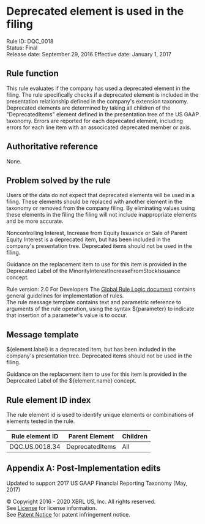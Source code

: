 # Deprecated element is used in the filing
Rule ID: DQC_0018  
Status:  Final  
Release date: September 29, 2016
Effective date: January 1, 2017

## Rule function
This rule evaluates if the company has used a deprecated element in the filing. The rule specifically checks if a deprecated element is included in the presentation relationship defined in the company's extension taxonomy. Deprecated elements are determined by taking all children of the "DeprecatedItems" element defined in the presentation tree of the US GAAP taxonomy. Errors are reported for each deprecated element, including errors for each line item with an associcated deprecated member or axis.  
## Authoritative reference
None.  
## Problem solved by the rule
Users of the data do not expect that deprecated elements will be used in a filing. These elements should be replaced with another element in the taxonomy or removed from the company filing. By eliminating values using these elements in the filing the filing will not include inappropriate elements and be more accurate.  

Noncontrolling Interest, Increase from Equity Issuance or Sale of Parent Equity Interest is a deprecated item, but has been included in the company's presentation tree. Deprecated items should not be used  in the filing.  

Guidance on the replacement item to use for this item is provided in the Deprecated Label of the MinorityInterestIncreaseFromStockIssuance concept.  
  
Rule version: 2.0
For Developers
The [Global Rule Logic document](https://github.com/DataQualityCommittee/dqc_us_rules/blob/master/docs/GlobalRuleLogic.md) contains general guidelines for implementation of rules.  
The rule message template contains text and parametric reference to arguments of the rule operation, using the syntax ${parameter} to indicate that insertion of a parameter's value is to occur.  
## Message template

${element.label}  is a deprecated item, but has been included in the company's presentation tree. Deprecated items should not be used  in the filing.  

Guidance on the replacement item to use for this item is provided in the Deprecated Label of the ${element.name} concept.  

## Rule element ID index
The rule element id is used to identify unique elements or combinations of elements tested in the rule. 

| Rule element ID | Parent Element | Children |
| ---- | ---- | ---- |
| DQC.US.0018.34 | DeprecatedItems | All |

## Appendix A: Post-Implementation edits
Updated to support 2017 US GAAP Financial Reporting Taxonomy (May, 2017)

© Copyright 2016 - 2020 XBRL US, Inc. All rights reserved.   
See [License](https://xbrl.us/dqc-license) for license information.  
See [Patent Notice](https://xbrl.us/dqc-patent) for patent infringement notice.  
